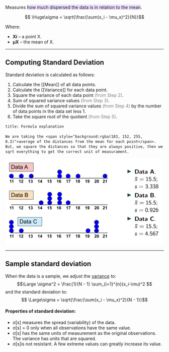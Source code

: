 Measures <span style="background:rgba(183, 152, 255, 0.3)">how much dispersed the data is in relation to the mean</span>.

$$ \Huge\sigma = \sqrt{\frac{\sum(x_i - \mu_x)^2}{N}}$$

Where:
- **Xi** – a point X.
- **μX** – the mean of X.

---

## Computing Standard Deviation

Standard deviation is calculated as follows:

1.  Calculate the [[Mean]] of all data points.
2.  Calculate the [[Variance]] for each data point.
3.  Square the variance of each data point <font color="#7f7f7f">(from Step 2)</font>.
4.  Sum of squared variance values <font color="#7f7f7f">(from Step 3)</font>.
5.  Divide the sum of squared variance values <font color="#7f7f7f">(from Step 4)</font> by the number of data points in the data set less 1.
6.  Take the square root of the quotient <font color="#7f7f7f">(from Step 5)</font>.


```ad-hint
title: Formula explanation

We are taking the <span style="background:rgba(183, 152, 255, 0.3)">average of the distances from the mean for each point</span>.
But, we square the distances so that they are always positive, then we sqrt everything to get the correct unit of measurament.
```


![](../z_images/Pasted%20image%2020230301152051.png)

---

## Sample standard deviation

When the data is a sample, we adjust the [variance](Variance.md) to:
$$\Large \sigma^2 = \frac{1}{N - 1} \sum_{i=1}^{n}(x_i-\mu)^2 $$
and the standard deviation to:
$$ \Large\sigma = \sqrt{\frac{\sum(x_i - \mu_x)^2}{N - 1}}$$

#### Properties of standard deviation:
- σ[s] measures the spread (variability) of the data. 
- σ[s] = 0 only when all observations have the same value. 
- σ[s] has the same units of measurement as the original observations. The variance has units that are squared. 
- σ[s]is not resistant. A few extreme values can greatly increase its value. 
